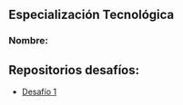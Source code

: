 ## Especialización Tecnológica
### Nombre:
## Repositorios desafíos:
* [Desafío 1](https://github.com/josecamposhz/ICC713-D1)
